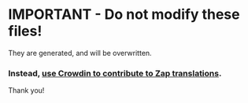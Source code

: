 # IMPORTANT - Do not modify these files!

They are generated, and will be overwritten.

### Instead, [use Crowdin to contribute to Zap translations](https://crowdin.com/project/zap-desktop-test).

Thank you!
